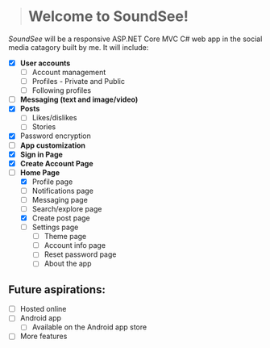 
># **Welcome to SoundSee!**
*SoundSee* will be a responsive ASP.NET Core MVC C# web app in the social media catagory built by me. It will include:

 - [x] **User accounts**
	 - [ ] Account management
	 - [ ] Profiles - Private and Public
	 - [ ] Following profiles
 - [ ] **Messaging (text and image/video)**
 - [x] **Posts**
	 - [ ] Likes/dislikes
	 - [ ] Stories
- [x] Password encryption
 - [ ] **App customization**
 - [x] **Sign in Page**
 - [x] **Create Account Page**
 - [ ] **Home Page**
	 - [x] Profile page
	 - [ ] Notifications page
	 - [ ] Messaging page
	 - [ ] Search/explore page
	 - [x] Create post page
	 - [ ] Settings page
		 - [ ] Theme page
		 - [ ] Account info page
		 - [ ] Reset password page
		 - [ ] About the app

## Future aspirations:

 - [ ] Hosted online
 - [ ] Android app
	 - [ ] Available on the Android app store
 - [ ] More features
